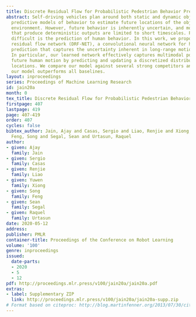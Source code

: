 ```yaml
---
title: Discrete Residual Flow for Probabilistic Pedestrian Behavior Prediction
abstract: Self-driving vehicles plan around both static and dynamic objects, applying
  predictive models of behavior to estimate future locations of the objects in the
  environment. However, future behavior is inherently uncertain, and models of motion
  that produce deterministic outputs are limited to short timescales. Particularly
  difficult is the prediction of human behavior. In this work, we propose the discrete
  residual flow network (DRF-NET), a convolutional neural network for human motion
  prediction that captures the uncertainty inherent in long-range motion forecasting.
  In particular, our learned network effectively captures multimodal posteriors over
  future human motion by predicting and updating a discretized distribution over spatial
  locations. We compare our model against several strong competitors and show that
  our model outperforms all baselines.
layout: inproceedings
series: Proceedings of Machine Learning Research
id: jain20a
month: 0
tex_title: Discrete Residual Flow for Probabilistic Pedestrian Behavior Prediction
firstpage: 407
lastpage: 419
page: 407-419
order: 407
cycles: false
bibtex_author: Jain, Ajay and Casas, Sergio and Liao, Renjie and Xiong, Yuwen and
  Feng, Song and Segal, Sean and Urtasun, Raquel
author:
- given: Ajay
  family: Jain
- given: Sergio
  family: Casas
- given: Renjie
  family: Liao
- given: Yuwen
  family: Xiong
- given: Song
  family: Feng
- given: Sean
  family: Segal
- given: Raquel
  family: Urtasun
date: 2020-05-12
address: 
publisher: PMLR
container-title: Proceedings of the Conference on Robot Learning
volume: '100'
genre: inproceedings
issued:
  date-parts:
  - 2020
  - 5
  - 12
pdf: http://proceedings.mlr.press/v100/jain20a/jain20a.pdf
extras:
- label: Supplementary ZIP
  link: http://proceedings.mlr.press/v100/jain20a/jain20a-supp.zip
# Format based on citeproc: http://blog.martinfenner.org/2013/07/30/citeproc-yaml-for-bibliographies/
---
```

